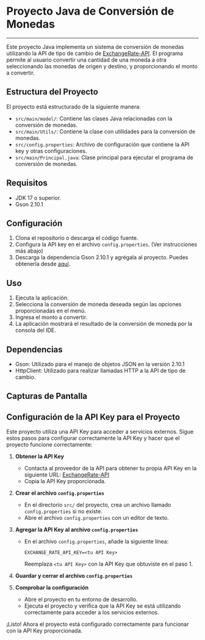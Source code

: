 # Proyecto Java de Conversión de Monedas

---

Este proyecto Java implementa un sistema de conversión de monedas utilizando la API de tipo de cambio de [ExchangeRate-API](https://www.exchangerate-api.com/). El programa permite al usuario convertir una cantidad de una moneda a otra seleccionando las monedas de origen y destino, y proporcionando el monto a convertir.

## Estructura del Proyecto

El proyecto está estructurado de la siguiente manera:

- `src/main/model/`: Contiene las clases Java relacionadas con la conversión de monedas.
- `src/main/Utils/`: Contiene la clase con utilidades para la conversión de monedas.
- `src/config.properties`: Archivo de configuración que contiene la API key y otras configuraciones.
- `src/main/Principal.java`: Clase principal para ejecutar el programa de conversión de monedas.

## Requisitos

- JDK 17 o superior.
- Gson 2.10.1

## Configuración

1. Clona el repositorio o descarga el código fuente.
2. Configura la API key en el archivo `config.properties`. (Ver instrucciones más abajo)
3. Descarga la dependencia Gson 2.10.1 y agrégala al proyecto. Puedes obtenerla desde [aquí](https://mvnrepository.com/artifact/com.google.code.gson/gson/2.10.1).

## Uso

1. Ejecuta la aplicación.
2. Selecciona la conversión de moneda deseada según las opciones proporcionadas en el menú.
3. Ingresa el monto a convertir.
4. La aplicación mostrará el resultado de la conversión de moneda por la consola del IDE.

## Dependencias

- Gson: Utilizado para el manejo de objetos JSON en la versión 2.10.1
- HttpClient: Utilizado para realizar llamadas HTTP a la API de tipo de cambio.

## Capturas de Pantalla

## Configuración de la API Key para el Proyecto

Este proyecto utiliza una API Key para acceder a servicios externos. Sigue estos pasos para configurar correctamente la API Key y hacer que el proyecto funcione correctamente:

1. **Obtener la API Key**
    - Contacta al proveedor de la API para obtener tu propia API Key en la siguiente URL: [ExchangeRate-API](https://www.exchangerate-api.com/)
    - Copia la API Key proporcionada.

2. **Crear el archivo `config.properties`**
    - En el directorio `src/` del proyecto, crea un archivo llamado `config.properties` si no existe.
    - Abre el archivo `config.properties` con un editor de texto.

3. **Agregar la API Key al archivo `config.properties`**
    - En el archivo `config.properties`, añade la siguiente línea:
      ```
      EXCHANGE_RATE_API_KEY=<tu API Key>
      ```
      Reemplaza `<tu API Key>` con la API Key que obtuviste en el paso 1.

4. **Guardar y cerrar el archivo `config.properties`**

5. **Comprobar la configuración**
    - Abre el proyecto en tu entorno de desarrollo.
    - Ejecuta el proyecto y verifica que la API Key se está utilizando correctamente para acceder a los servicios externos.

¡Listo! Ahora el proyecto está configurado correctamente para funcionar con la API Key proporcionada.
